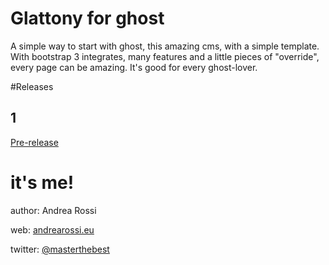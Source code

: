 # Glattony for ghost

A simple way to start with ghost, this amazing cms, with a simple template. With bootstrap 3 integrates, many features and a little pieces of "override", every page can be amazing. It's good for every ghost-lover.

#Releases
## 1
[Pre-release](https://github.com/MasterTheBest/Glattony-Ghost/releases)

# it's me!

author: Andrea Rossi

web: [andrearossi.eu](http://andrearossi.eu)

twitter: [@masterthebest](http://twitter.com/masterthebest)


